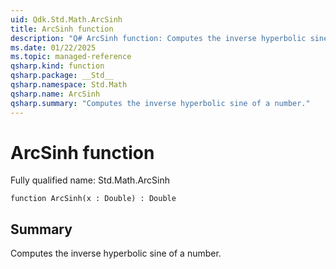 ```yaml
---
uid: Qdk.Std.Math.ArcSinh
title: ArcSinh function
description: "Q# ArcSinh function: Computes the inverse hyperbolic sine of a number."
ms.date: 01/22/2025
ms.topic: managed-reference
qsharp.kind: function
qsharp.package: __Std__
qsharp.namespace: Std.Math
qsharp.name: ArcSinh
qsharp.summary: "Computes the inverse hyperbolic sine of a number."
---
```


# ArcSinh function

Fully qualified name: Std.Math.ArcSinh

```qsharp
function ArcSinh(x : Double) : Double
```

## Summary
Computes the inverse hyperbolic sine of a number.
